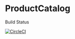 # ProductCatalog
Build Status

[![CircleCI](https://circleci.com/gh/Virgil-Lin76911/ProductCatalog.svg?style=svg)](https://circleci.com/gh/Virgil-Lin76911/ProductCatalog)
